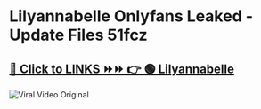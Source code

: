 
 # Lilyannabelle Onlyfans Leaked - Update Files 51fcz

## <h2><a href="https://clipsfans.com/Lilyannabelle&ref=git">🔗 Click to LINKS ⏩⏩ 👉 🟢 Lilyannabelle </a></h2>

<a href="https://clipsfans.com/Lilyannabelle&ref=git" rel="nofollow" data-target="animated-image.originalLink"><img src="https://i.ibb.co.com/xMMVF88/686577567.gif" alt="Viral Video Original" style="max-width: 100%; display: inline-block;" data-target="animated-image.originalImage"></a>


